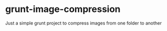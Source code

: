 # grunt-image-compression
Just a simple grunt project to compress images from one folder to another
